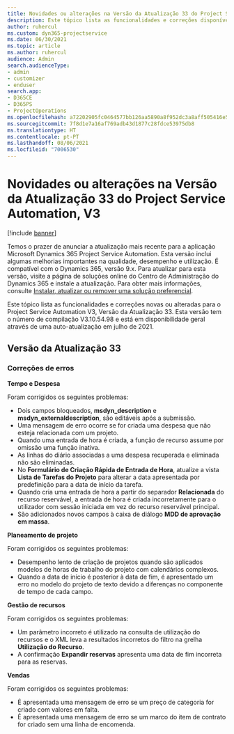 ```yaml
---
title: Novidades ou alterações na Versão da Atualização 33 do Project Service Automation, V3
description: Este tópico lista as funcionalidades e correções disponíveis no Project Service Automation V3, Versão da Atualização 33, V3.
author: ruhercul
ms.custom: dyn365-projectservice
ms.date: 06/30/2021
ms.topic: article
ms.author: ruhercul
audience: Admin
search.audienceType:
- admin
- customizer
- enduser
search.app:
- D365CE
- D365PS
- ProjectOperations
ms.openlocfilehash: a72202905fc0464577bb126aa5890a8f952dc3a8aff505416e535b42b53df7db
ms.sourcegitcommit: 7f8d1e7a16af769adb43d1877c28fdce53975db8
ms.translationtype: HT
ms.contentlocale: pt-PT
ms.lasthandoff: 08/06/2021
ms.locfileid: "7006530"
---
```

# <a name="whats-new-or-changed-in-project-service-automation-update-release-33-v3"></a>Novidades ou alterações na Versão da Atualização 33 do Project Service Automation, V3

[!include [banner](../includes/psa-now-project-operations.md)]

Temos o prazer de anunciar a atualização mais recente para a aplicação Microsoft Dynamics 365 Project Service Automation. Esta versão inclui algumas melhorias importantes na qualidade, desempenho e utilização. É compatível com o Dynamics 365, versão 9.x. Para atualizar para esta versão, visite a página de soluções online do Centro de Administração do Dynamics 365 e instale a atualização. Para obter mais informações, consulte [Instalar, atualizar ou remover uma solução preferencial](/power-platform/admin/install-remove-preferred-solution).

Este tópico lista as funcionalidades e correções novas ou alteradas para o Project Service Automation V3, Versão da Atualização 33. Esta versão tem o número de compilação V3.10.54.98 e está em disponibilidade geral através de uma auto-atualização em julho de 2021.

## <a name="update-release-33"></a>Versão da Atualização 33

### <a name="bug-fixes"></a>Correções de erros

**Tempo e Despesa**

Foram corrigidos os seguintes problemas:

- Dois campos bloqueados, **msdyn_description** e **msdyn_externaldescription**, são editáveis após a submissão.
- Uma mensagem de erro ocorre se for criada uma despesa que não esteja relacionada com um projeto.
- Quando uma entrada de hora é criada, a função de recurso assume por omissão uma função inativa.
- As linhas do diário associadas a uma despesa recuperada e eliminada não são eliminadas.
- No **Formulário de Criação Rápida de Entrada de Hora**, atualize a vista **Lista de Tarefas do Projeto** para alterar a data apresentada por predefinição para a data de início da tarefa.
- Quando cria uma entrada de hora a partir do separador **Relacionada** do recurso reservável, a entrada de hora é criada incorretamente para o utilizador com sessão iniciada em vez do recurso reservável principal.
- São adicionados novos campos à caixa de diálogo **MDD de aprovação em massa**.

**Planeamento de projeto**

Foram corrigidos os seguintes problemas:
- Desempenho lento de criação de projetos quando são aplicados modelos de horas de trabalho do projeto com calendários complexos.
- Quando a data de início é posterior à data de fim, é apresentado um erro no modelo do projeto de texto devido a diferenças no componente de tempo de cada campo.

**Gestão de recursos**

Foram corrigidos os seguintes problemas:
- Um parâmetro incorreto é utilizado na consulta de utilização do recursos e o XML leva a resultados incorretos do filtro na grelha **Utilização do Recurso**.
- A confirmação **Expandir reservas** apresenta uma data de fim incorreta para as reservas.

**Vendas**

Foram corrigidos os seguintes problemas:
- É apresentada uma mensagem de erro se um preço de categoria for criado com valores em falta.
- É apresentada uma mensagem de erro se um marco do item de contrato for criado sem uma linha de encomenda.
